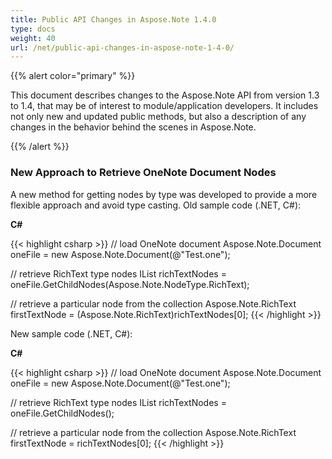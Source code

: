 ```yaml
---
title: Public API Changes in Aspose.Note 1.4.0
type: docs
weight: 40
url: /net/public-api-changes-in-aspose-note-1-4-0/
---
```


{{% alert color="primary" %}} 

This document describes changes to the Aspose.Note API from version 1.3 to 1.4, that may be of interest to module/application developers. It includes not only new and updated public methods, but also a description of any changes in the behavior behind the scenes in Aspose.Note.

{{% /alert %}} 
### **New Approach to Retrieve OneNote Document Nodes**
A new method for getting nodes by type was developed to provide a more flexible approach and avoid type casting.
Old sample code (.NET, C#):

**C#**

{{< highlight csharp >}}
 // load OneNote document
 Aspose.Note.Document oneFile = new Aspose.Note.Document(@"Test.one");
 
 // retrieve RichText type nodes
 IList<Node> richTextNodes = oneFile.GetChildNodes(Aspose.Note.NodeType.RichText);
 
 // retrieve a particular node from the collection
 Aspose.Note.RichText firstTextNode = (Aspose.Note.RichText)richTextNodes[0];
{{< /highlight >}}

New sample code (.NET, C#):

**C#**

{{< highlight csharp >}}
 // load OneNote document
 Aspose.Note.Document oneFile = new Aspose.Note.Document(@"Test.one");
 
 // retrieve RichText type nodes
 IList<RichText> richTextNodes = oneFile.GetChildNodes<RichText>();
 
 // retrieve a particular node from the collection
 Aspose.Note.RichText firstTextNode = richTextNodes[0];
{{< /highlight >}}
